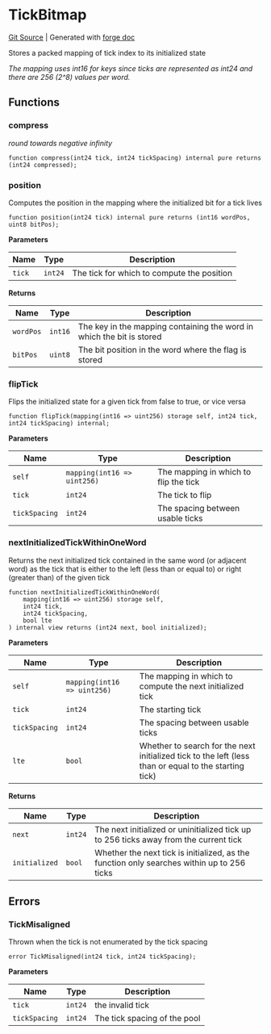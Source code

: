 # TickBitmap
[Git Source](https://github.com/Uniswap/v4-core/blob/1141642f8ba4665a50660886a8a8401526677045/src/libraries/TickBitmap.sol)
| Generated with [forge doc](https://book.getfoundry.sh/reference/forge/forge-doc)

Stores a packed mapping of tick index to its initialized state

*The mapping uses int16 for keys since ticks are represented as int24 and there are 256 (2^8) values per word.*


## Functions
### compress

*round towards negative infinity*


```solidity
function compress(int24 tick, int24 tickSpacing) internal pure returns (int24 compressed);
```

### position

Computes the position in the mapping where the initialized bit for a tick lives


```solidity
function position(int24 tick) internal pure returns (int16 wordPos, uint8 bitPos);
```
**Parameters**

|Name|Type|Description|
|----|----|-----------|
|`tick`|`int24`|The tick for which to compute the position|

**Returns**

|Name|Type|Description|
|----|----|-----------|
|`wordPos`|`int16`|The key in the mapping containing the word in which the bit is stored|
|`bitPos`|`uint8`|The bit position in the word where the flag is stored|


### flipTick

Flips the initialized state for a given tick from false to true, or vice versa


```solidity
function flipTick(mapping(int16 => uint256) storage self, int24 tick, int24 tickSpacing) internal;
```
**Parameters**

|Name|Type|Description|
|----|----|-----------|
|`self`|`mapping(int16 => uint256)`|The mapping in which to flip the tick|
|`tick`|`int24`|The tick to flip|
|`tickSpacing`|`int24`|The spacing between usable ticks|


### nextInitializedTickWithinOneWord

Returns the next initialized tick contained in the same word (or adjacent word) as the tick that is either
to the left (less than or equal to) or right (greater than) of the given tick


```solidity
function nextInitializedTickWithinOneWord(
    mapping(int16 => uint256) storage self,
    int24 tick,
    int24 tickSpacing,
    bool lte
) internal view returns (int24 next, bool initialized);
```
**Parameters**

|Name|Type|Description|
|----|----|-----------|
|`self`|`mapping(int16 => uint256)`|The mapping in which to compute the next initialized tick|
|`tick`|`int24`|The starting tick|
|`tickSpacing`|`int24`|The spacing between usable ticks|
|`lte`|`bool`|Whether to search for the next initialized tick to the left (less than or equal to the starting tick)|

**Returns**

|Name|Type|Description|
|----|----|-----------|
|`next`|`int24`|The next initialized or uninitialized tick up to 256 ticks away from the current tick|
|`initialized`|`bool`|Whether the next tick is initialized, as the function only searches within up to 256 ticks|


## Errors
### TickMisaligned
Thrown when the tick is not enumerated by the tick spacing


```solidity
error TickMisaligned(int24 tick, int24 tickSpacing);
```

**Parameters**

|Name|Type|Description|
|----|----|-----------|
|`tick`|`int24`|the invalid tick|
|`tickSpacing`|`int24`|The tick spacing of the pool|

